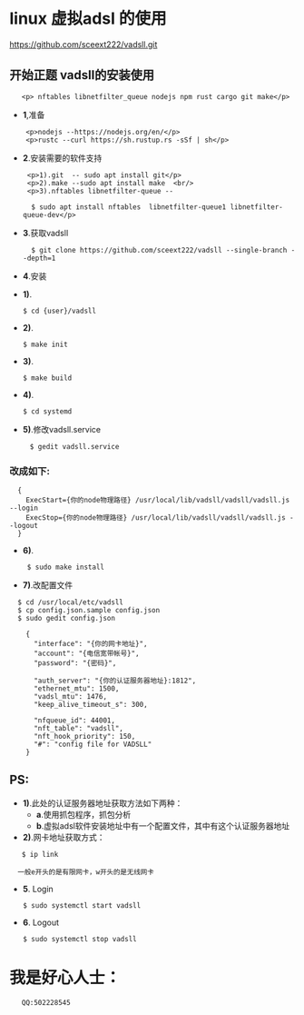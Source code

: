 <h1>linux 虚拟adsl 的使用 </h1>

  https://github.com/sceext222/vadsll.git 


## 开始正题 vadsll的安装使用 ##

```
   <p> nftables libnetfilter_queue nodejs npm rust cargo git make</p>
```


+ **1**,准备
```
	<p>nodejs --https://nodejs.org/en/</p>
  	<p>rustc --curl https://sh.rustup.rs -sSf | sh</p>
```

+ **2**.安装需要的软件支持
  ```
   <p>1).git  -- sudo apt install git</p>
   <p>2).make --sudo apt install make  <br/>
   <p>3).nftables libnetfilter-queue -- 

	$ sudo apt install nftables  libnetfilter-queue1 libnetfilter-queue-dev</p>
  ```

+ **3**.获取vadsll 
  ```
    $ git clone https://github.com/sceext222/vadsll --single-branch --depth=1
  ```

+ **4**.安装
+ **1)**. 
	```
	$ cd {user}/vadsll
	```
+ **2)**. 
	```
	$ make init
	```
+ **3)**. 
	```
	$ make build
	``` 
+ **4)**.
	```
	$ cd systemd
	```
+ **5)**.修改vadsll.service
```
     $ gedit vadsll.service
```

 ### 改成如下: ###

```
  {
    ExecStart={你的node物理路径} /usr/local/lib/vadsll/vadsll/vadsll.js --login
    ExecStop={你的node物理路径} /usr/local/lib/vadsll/vadsll/vadsll.js --logout
  }
```

+ **6)**.
	```
	 $ sudo make install 
	```

+ **7)**.改配置文件

```
  $ cd /usr/local/etc/vadsll
  $ cp config.json.sample config.json
  $ sudo gedit config.json

    {
      "interface": "{你的网卡地址}",
      "account": "{电信宽带帐号}",
      "password": "{密码}",

      "auth_server": "{你的认证服务器地址}:1812",
      "ethernet_mtu": 1500,
      "vadsl_mtu": 1476,
      "keep_alive_timeout_s": 300,

      "nfqueue_id": 44001,
      "nft_table": "vadsll",
      "nft_hook_priority": 150,
      "#": "config file for VADSLL"
    }
```

## PS: ##

+ **1)**.此处的认证服务器地址获取方法如下两种：
  + **a**.使用抓包程序，抓包分析
  + **b**.虚拟adsl软件安装地址中有一个配置文件，其中有这个认证服务器地址
+ **2)**.网卡地址获取方式：
```
   $ ip link

  一般e开头的是有限网卡，w开头的是无线网卡
```
+ **5**. Login

  ```
  $ sudo systemctl start vadsll
  ```

+ **6**. Logout

  ```
  $ sudo systemctl stop vadsll
  ```

# 我是好心人士：

```
   QQ:502228545
```

